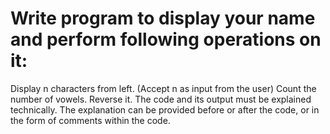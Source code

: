 # Write program to display your name and perform following operations on it: 
Display n characters from left. (Accept n as input from the user)
Count the number of vowels. 
Reverse it. 
The code and its output must be explained technically. The explanation can be provided before or after the code, or in the form of comments within the code.

